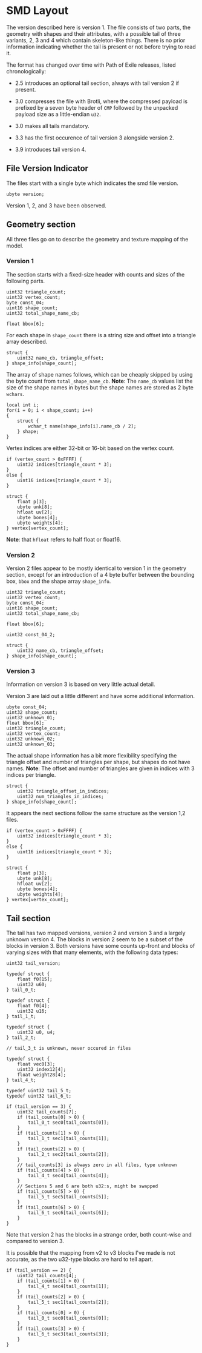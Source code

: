 # SMD Layout

The version described here is version 1. The file consists of two parts, the geometry with shapes and their attributes, with a possible tail of three variants, 2, 3 and 4 which contain skeleton-like things. There is no prior information indicating whether the tail is present or not before trying to read it.

The format has changed over time with Path of Exile releases, listed chronologically:

 * 2.5 introduces an optional tail section, always with tail version 2 if present.

 * 3.0 compresses the file with Brotli, where the compressed payload is prefixed by a seven byte header of `CMP` followed by the unpacked payload size as a little-endian `u32`.

 * 3.0 makes all tails mandatory.

 * 3.3 has the first occurence of tail version 3 alongside version 2.

 * 3.9 introduces tail version 4.

## File Version Indicator

The files start with a single byte which indicates the smd file version.

```
ubyte version;
```

Version 1, 2, and 3 have been observed.

## Geometry section

All three files go on to describe the geometry and texture mapping of the model.

### Version 1

The section starts with a fixed-size header with counts and sizes of the following parts.

```
uint32 triangle_count;
uint32 vertex_count;
byte const_04;
uint16 shape_count;
uint32 total_shape_name_cb;

float bbox[6];
```

For each shape in `shape_count` there is a string size and offset into a triangle array described.

```
struct {
    uint32 name_cb, triangle_offset;
} shape_info[shape_count];
```

The array of shape names follows, which can be cheaply skipped by using the byte count from `total_shape_name_cb`.
**Note**: The `name_cb` values list the size of the shape names in bytes but the shape names are stored as 2 byte `wchars`.

```
local int i;
for(i = 0; i < shape_count; i++)
{
    struct {
        wchar_t name[shape_info[i].name_cb / 2];
    } shape;
}
```

Vertex indices are either 32-bit or 16-bit based on the vertex count.

```
if (vertex_count > 0xFFFF) {
    uint32 indices[triangle_count * 3];
}
else {
    uint16 indices[triangle_count * 3];
}

struct {
    float p[3];
    ubyte unk[8];
    hfloat uv[2];
    ubyte bones[4];
    ubyte weights[4];
} vertex[vertex_count];
```

**Note**: that `hfloat` refers to half float or float16.

### Version 2

Version 2 files appear to be mostly identical to version 1 in the geometry section, except for an introduction of a 4 byte buffer between the bounding box, `bbox` and the shape array `shape_info`.

```
uint32 triangle_count;
uint32 vertex_count;
byte const_04;
uint16 shape_count;
uint32 total_shape_name_cb;

float bbox[6];

uint32 const_04_2;

struct {
    uint32 name_cb, triangle_offset;
} shape_info[shape_count];
```

### Version 3

Information on version 3 is based on very little actual detail.

Version 3 are laid out a little different and have some additional information.

```
ubyte const_04;
uint32 shape_count;
uint32 unknown_01;
float bbox[6];
uint32 triangle_count;
uint32 vertex_count;
uint32 unknown_02;
uint32 unknown_03;
```

The actual shape information has a bit more flexibility specifying the triangle offset and number of triangles per shape, but shapes do not have names.
**Note**: The offset and number of triangles are given in indices with 3 indices per triangle.

```
struct {
    uint32 triangle_offset_in_indices;
    uint32 num_triangles_in_indices;
} shape_info[shape_count];
```

It appears the next sections follow the same structure as the version 1,2 files.

```
if (vertex_count > 0xFFFF) {
    uint32 indices[triangle_count * 3];
}
else {
    uint16 indices[triangle_count * 3];
}

struct {
    float p[3];
    ubyte unk[8];
    hfloat uv[2];
    ubyte bones[4];
    ubyte weights[4];
} vertex[vertex_count];
```

## Tail section

The tail has two mapped versions, version 2 and version 3 and a largely unknown version 4.
The blocks in version 2 seem to be a subset of the blocks in version 3.
Both versions have some counts up-front and blocks of varying sizes with that many elements, with the following data types:

```
uint32 tail_version;

typedef struct {
    float f0[15];
    uint32 u60;
} tail_0_t;

typedef struct {
    float f0[4];
    uint32 u16;
} tail_1_t;

typedef struct {
    uint32 u0, u4;
} tail_2_t;

// tail_3_t is unknown, never occured in files

typedef struct {
    float vec0[3];
    uint32 index12[4];
    float weight28[4];
} tail_4_t;

typedef uint32 tail_5_t;
typedef uint32 tail_6_t;
```

```
if (tail_version == 3) {
    uint32 tail_counts[7];
    if (tail_counts[0] > 0) {
        tail_0_t sec0[tail_counts[0]];
    }
    if (tail_counts[1] > 0) {
        tail_1_t sec1[tail_counts[1]];
    }
    if (tail_counts[2] > 0) {
        tail_2_t sec2[tail_counts[2]];
    }
    // tail_counts[3] is always zero in all files, type unknown
    if (tail_counts[4] > 0) {
        tail_4_t sec4[tail_counts[4]];
    }
    // Sections 5 and 6 are both u32:s, might be swapped
    if (tail_counts[5] > 0) {
        tail_5_t sec5[tail_counts[5]];
    }
    if (tail_counts[6] > 0) {
        tail_6_t sec6[tail_counts[6]];
    }
}
```

Note that version 2 has the blocks in a strange order, both count-wise and compared to version 3.

It is possible that the mapping from v2 to v3 blocks I've made is not accurate, as the two u32-type blocks are hard to tell apart.

```
if (tail_version == 2) {
    uint32 tail_counts[4];
    if (tail_counts[1] > 0) {
        tail_4_t sec4[tail_counts[1]];
    }
    if (tail_counts[2] > 0) {
        tail_5_t sec1[tail_counts[2]];
    }
    if (tail_counts[0] > 0) {
        tail_0_t sec0[tail_counts[0]];
    }
    if (tail_counts[3] > 0) {
        tail_6_t sec3[tail_counts[3]];
    }
}
```
